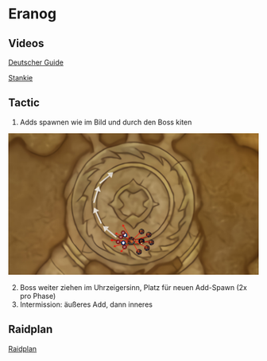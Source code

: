 # Eranog

## Videos

[Deutscher Guide](https://www.youtube.com/watch?v=GZQUImunHiA)

[Stankie](https://www.youtube.com/watch?v=bwI5R4EqrAQ)

## Tactic

1. Adds spawnen wie im Bild und durch den Boss kiten

![How to adds](/images/eranog.png)

2. Boss weiter ziehen im Uhrzeigersinn, Platz für neuen Add-Spawn (2x pro Phase)
3. Intermission: äußeres Add, dann inneres

## Raidplan

[Raidplan](https://raidplan.io/plan/BdQ9eFFr-9BNeWqf)



